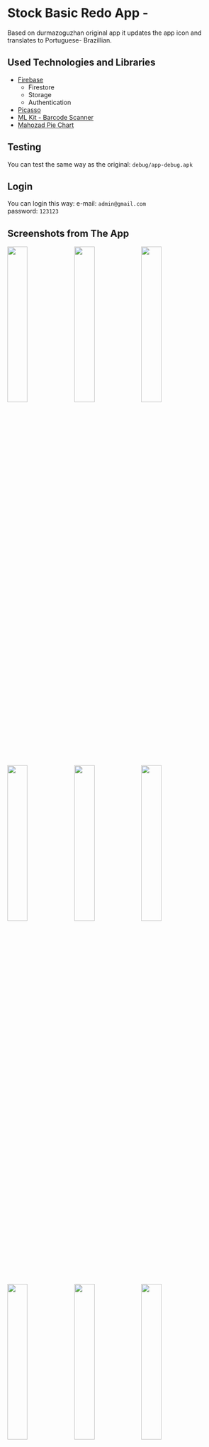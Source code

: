 # Stock Basic Redo App - 

Based on durmazoguzhan original app it updates the app icon and translates to Portuguese- Brazillian.

## Used Technologies and Libraries
- [Firebase](https://console.firebase.google.com/)
  + Firestore
  + Storage
  + Authentication
- [Picasso](https://github.com/square/picasso)
- [ML Kit - Barcode Scanner](https://developers.google.com/ml-kit/vision/barcode-scanning/android)
- [Mahozad Pie Chart](https://github.com/mahozad/android-pie-chart)

## Testing
You can test the same way as the original: `debug/app-debug.apk`

## Login
You can login this way:
e-mail: `admin@gmail.com`<br>
password: `123123`<br>


## Screenshots from The App
<img src="https://github.com/user-attachments/assets/9845a319-0293-4c20-adce-28f71fe7c11b
" width="30%"/><img src="https://user-images.githubusercontent.com/81313884/215366243-0c16a8ba-8e6f-4b41-b46a-043e0537674f.png" width="30%"/><img src="https://user-images.githubusercontent.com/81313884/215366247-969c4d08-cf70-4456-b61e-e77100fab054.png" width="30%"/>
<img src="https://user-images.githubusercontent.com/81313884/215366252-aa8c7185-9fb4-4533-894f-65cf72a17fb5.png" width="30%"/><img src="https://user-images.githubusercontent.com/81313884/215366254-e22d1a88-bcc4-4dd0-8134-81454bde1e78.png" width="30%"/><img src="https://user-images.githubusercontent.com/81313884/215366256-4ef86e37-5512-4b05-bd70-1981b8419668.png" width="30%"/>
<img src="https://user-images.githubusercontent.com/81313884/215366258-5bc507b6-febc-4615-8227-2c238030ff1a.png" width="30%"/><img src="https://user-images.githubusercontent.com/81313884/215366264-982fedee-2833-4ff7-9f73-6d190349d236.png" width="30%"/><img src="https://user-images.githubusercontent.com/81313884/215366268-e3887d9d-3086-46fb-b5ee-ba27592799ab.png" width="30%"/>
